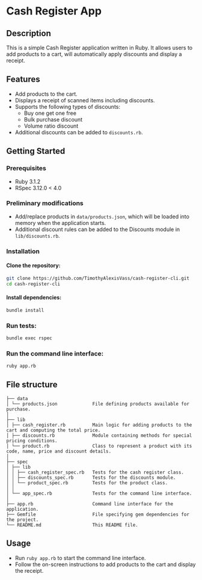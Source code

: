 # Cash Register App
## Description

This is a simple Cash Register application written in Ruby.
It allows users to add products to a cart, will automatically apply discounts and display a receipt.

## Features

* Add products to the cart.
* Displays a receipt of scanned items including discounts.
* Supports the following types of discounts:
  * Buy one get one free
  * Bulk purchase discount
  * Volume ratio discount
* Additional discounts can be added to `discounts.rb`.

## Getting Started

### Prerequisites
* Ruby 3.1.2
* RSpec 3.12.0 < 4.0

### Preliminary modifications
* Add/replace products in `data/products.json`, which will be loaded into memory when the application starts.
* Additional discount rules can be added to the Discounts module in `lib/discounts.rb`.

### Installation

#### Clone the repository:
```bash
git clone https://github.com/TimothyAlexisVass/cash-register-cli.git
cd cash-register-cli
```
#### Install dependencies:
```bash
bundle install
```

### Run tests:
```bash
bundle exec rspec
```

### Run the command line interface:
```bash
ruby app.rb
```

## File structure
```
├── data
│ └── products.json             File defining products available for purchase.
│
├── lib
│ ├── cash_register.rb          Main logic for adding products to the cart and computing the total price.
│ ├── discounts.rb              Module containing methods for special pricing conditions.
│ └── product.rb                Class to represent a product with its code, name, price and discount details.
│
├── spec
│ ├── lib
│ │ ├── cash_register_spec.rb   Tests for the cash register class.
│ │ ├── discounts_spec.rb       Tests for the discounts module.
│ │ └── product_spec.rb         Tests for the product class.
│ │
│ └── app_spec.rb               Tests for the command line interface.
│
├── app.rb                      Command line interface for the application.
├── Gemfile                     File specifying gem dependencies for the project.
└── README.md                   This README file.
```

## Usage
* Run `ruby app.rb` to start the command line interface.
* Follow the on-screen instructions to add products to the cart and display the receipt.
